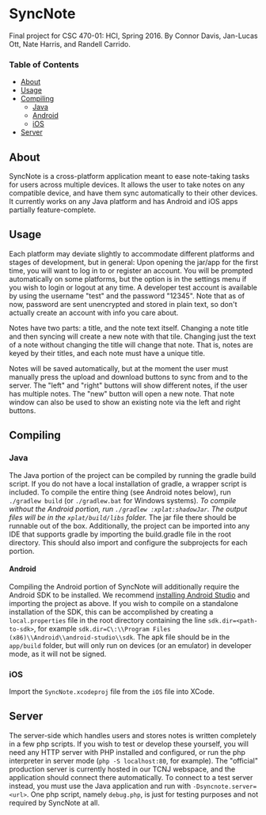 # SyncNote
Final project for CSC 470-01: HCI, Spring 2016. By Connor Davis, Jan-Lucas Ott, Nate Harris, and Randell Carrido.

### Table of Contents
* [About](#about)
* [Usage](#usage)
* [Compiling](#compiling)
  * [Java](#java)
  * [Android](#android)
  * [iOS](#ios)
* [Server](#server)

## About
SyncNote is a cross-platform application meant to ease note-taking tasks for users across multiple devices. It allows the user to take notes on any compatible device, and have them sync automatically to their other devices.
It currently works on any Java platform and has Android and iOS apps partially feature-complete.

## Usage
Each platform may deviate slightly to accommodate different platforms and stages of development, but in general:
Upon opening the jar/app for the first time, you will want to log in to or register an account. You will be prompted automatically on some platforms, but the option is in the settings menu if you wish to login or logout at any time. A developer test account is available by using the username "test" and the password "12345".
Note that as of now, password are sent unencrypted and stored in plain text, so don't actually create an account with info you care about.

Notes have two parts: a title, and the note text itself. Changing a note title and then syncing will create a new note with that tile. Changing just the text of a note without changing the title will change that note. That is, notes are keyed by their titles, and each note must have a unique title.

Notes will be saved automatically, but at the moment the user must manually press the upload and download buttons to sync from and to the server. The "left" and "right" buttons will show different notes, if the user has multiple notes. The "new" button will open a new note. That note window can also be used to show an existing note via the left and right buttons.

## Compiling

### Java
The Java portion of the project can be compiled by running the gradle build script. If you do not have a local installation of gradle, a wrapper script is included. To compile the entire thing (see Android notes below), run ```./gradlew build``` (or ```./gradlew.bat``` for Windows systems). *To compile without the Android portion, run ```./gradlew :xplat:shadowJar```. The output files will be in the ```xplat/build/libs``` folder.* The jar file there should be runnable out of the box.
Additionally, the project can be imported into any IDE that supports gradle by importing the build.gradle file in the root directory. This should also import and configure the subprojects for each portion.

#### Android
Compiling the Android portion of SyncNote will additionally require the Android SDK to be installed. We recommend [installing Android Studio](http://developer.android.com/sdk/installing/index.html) and importing the project as above.
If you wish to compile on a standalone installation of the SDK, this can be accomplished by creating a ```local.properties``` file in the root directory containing the line ```sdk.dir=<path-to-sdk>```, for example ```sdk.dir=C\:\\Program Files (x86)\\Android\\android-studio\\sdk```.
The apk file should be in the ```app/build``` folder, but will only run on devices (or an emulator) in developer mode, as it will not be signed.

### iOS
Import the ```SyncNote.xcodeproj``` file from the ```iOS``` file into XCode.

## Server
The server-side which handles users and stores notes is written completely in a few php scripts. If you wish to test or develop these yourself, you will need any HTTP server with PHP installed and configured, or run the php interpreter in server mode (```php -S localhost:80```, for example).
The "official" production server is currently hosted in our TCNJ webspace, and the application should connect there automatically. To connect to a test server instead, you must use the Java application and run with ```-Dsyncnote.server=<url>```.
One php script, namely ```debug.php```, is just for testing purposes and not required by SyncNote at all.
